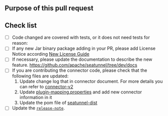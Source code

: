 <!--

Thank you for contributing to SeaTunnel! Please make sure that your code changes
are covered with tests. And in case of new features or big changes
remember to adjust the documentation.

Feel free to ping committers for the review!

## Contribution Checklist

  - Make sure that the pull request corresponds to a [GITHUB issue](https://github.com/apache/seatunnel/issues).

  - Name the pull request in the form "[Feature] [component] Title of the pull request", where *Feature* can be replaced by `Hotfix`, `Bug`, etc.

  - Minor fixes should be named following this pattern: `[hotfix] [docs] Fix typo in README.md doc`.

-->

## Purpose of this pull request

<!-- Describe the purpose of this pull request. For example: This pull request adds checkstyle plugin.-->

## Check list

* [ ] Code changed are covered with tests, or it does not need tests for reason:
* [ ] If any new Jar binary package adding in your PR, please add License Notice according
  [New License Guide](https://github.com/apache/seatunnel/blob/dev/docs/en/contribution/new-license.md)
* [ ] If necessary, please update the documentation to describe the new feature. https://github.com/apache/seatunnel/tree/dev/docs
* [ ] If you are contributing the connector code, please check that the following files are updated:
  1. Update change log that in connector document. For more details you can refer to [connector-v2](https://github.com/apache/seatunnel/tree/dev/docs/en/connector-v2)
  2. Update [plugin-mapping.properties](https://github.com/apache/seatunnel/blob/dev/plugin-mapping.properties) and add new connector information in it
  3. Update the pom file of [seatunnel-dist](https://github.com/apache/seatunnel/blob/dev/seatunnel-dist/pom.xml)
* [ ] Update the [`release-note`](https://github.com/apache/seatunnel/blob/dev/release-note.md).